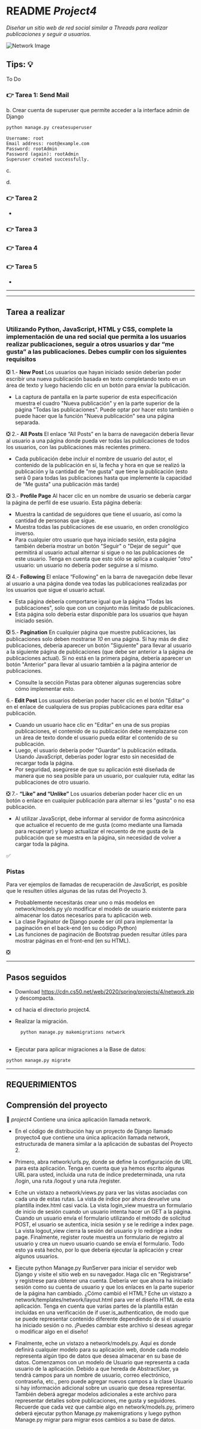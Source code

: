# README *Project4*

*Diseñar un sitio web de red social similar a Threads para realizar publicaciones y seguir a usuarios.*

![Network Image]('network/network.png')

## Tips: :bulb:

To Do

### :point_right: Tarea 1: Send Mail

b. Crear cuenta de superuser que permite acceder a la interface admin de Django

 ```python
python manage.py createsuperuser
 ```

```console
Username: root
Email address: root@example.com
Password: rootAdmin
Password (again): rootAdmin
Superuser created successfully.
```

c.

d.

### :point_right: Tarea 2

-

### :point_right: Tarea 3

### :point_right: Tarea 4

### :point_right: Tarea 5

-

***

***

## Tarea a realizar

### Utilizando Python, JavaScript, HTML y CSS, complete la implementación de una red social que permita a los usuarios realizar publicaciones, seguir a otros usuarios y dar “me gusta” a las publicaciones. Debes cumplir con los siguientes requisitos

:negative_squared_cross_mark: 1.-  **New Post** Los usuarios que hayan iniciado sesión deberían poder escribir una nueva publicación basada en texto completando texto en un área de texto y luego haciendo clic en un botón para enviar la publicación.

- La captura de pantalla en la parte superior de esta especificación muestra el cuadro "Nueva publicación" y en la parte superior de la página "Todas las publicaciones". Puede optar por hacer esto también o puede hacer que la función "Nueva publicación" sea una página separada.

:negative_squared_cross_mark: 2.- **All Posts**  El enlace “All Posts”  en la barra de navegación debería llevar al usuario a una página donde pueda ver todas las publicaciones de todos los usuarios, con las publicaciones más recientes primero.

- Cada publicación debe incluir el nombre de usuario del autor, el contenido de la publicación en sí, la fecha y hora en que se realizó la publicación y la cantidad de "me gusta" que tiene la publicación (esto será 0 para todas las publicaciones hasta que implemente la capacidad de "Me gusta" una publicación más tarde)

:negative_squared_cross_mark: 3.- **Profile Page** Al hacer clic en un nombre de usuario se debería cargar la página de perfil de ese usuario. Esta página debería:

- Muestra la cantidad de seguidores que tiene el usuario, así como la cantidad de personas que sigue.
- Muestra todas las publicaciones de ese usuario, en orden cronológico inverso.
- Para cualquier otro usuario que haya iniciado sesión, esta página también debería mostrar un botón "Seguir" o "Dejar de seguir" que permitirá al usuario actual alternar si sigue o no las publicaciones de este usuario. Tenga en cuenta que esto sólo se aplica a cualquier "otro" usuario: un usuario no debería poder seguirse a sí mismo.

:negative_squared_cross_mark: 4.- **Following** El enlace “Following” en la barra de navegación debe llevar al usuario a una página donde vea todas las publicaciones realizadas por los usuarios que sigue el usuario actual.

- Esta página debería comportarse igual que la página "Todas las publicaciones", solo que con un conjunto más limitado de publicaciones.
- Esta página solo debería estar disponible para los usuarios que hayan iniciado sesión.

:negative_squared_cross_mark: 5.- **Pagination** En cualquier página que muestre publicaciones, las publicaciones solo deben mostrarse *10* en una página. Si hay más de diez publicaciones, debería aparecer un botón "Siguiente" para llevar al usuario a la siguiente página de publicaciones (que debe ser anterior a la página de publicaciones actual). Si no está en la primera página, debería aparecer un botón "Anterior" para llevar al usuario también a la página anterior de publicaciones.

- Consulte la sección Pistas para obtener algunas sugerencias sobre cómo implementar esto.

 6.- **Edit Post**  Los usuarios deberían poder hacer clic en el botón "Editar" o en el enlace de cualquiera de sus propias publicaciones para editar esa publicación.

- Cuando un usuario hace clic en "Editar" en una de sus propias publicaciones, el contenido de su publicación debe reemplazarse con un área de texto donde el usuario pueda editar el contenido de su publicación.
- Luego, el usuario debería poder "Guardar" la publicación editada. Usando JavaScript, deberías poder lograr esto sin necesidad de recargar toda la página.
- Por seguridad, asegúrese de que su aplicación esté diseñada de manera que no sea posible para un usuario, por cualquier ruta, editar las publicaciones de otro usuario.

:negative_squared_cross_mark: 7.- **“Like” and “Unlike”** Los usuarios deberían poder hacer clic en un botón o enlace en cualquier publicación para alternar si les "gusta" o no esa publicación.

- Al utilizar JavaScript, debe informar al servidor de forma asincrónica que actualice el recuento de me gusta (como mediante una llamada para recuperar) y luego actualizar el recuento de me gusta de la publicación que se muestra en la página, sin necesidad de volver a cargar toda la página.

 :white_check_mark:

### Pistas

Para ver ejemplos de llamadas de recuperación de JavaScript, es posible que le resulten útiles algunas de las rutas del Proyecto 3.

- Probablemente necesitarás crear uno o más modelos en network/models.py y/o modificar el modelo de usuario existente para almacenar los datos necesarios para tu aplicación web.
- La clase Paginator de Django puede ser útil para implementar la paginación en el back-end (en su código Python)
- Las funciones de paginación de Bootstrap pueden resultar útiles para mostrar páginas en el front-end (en su HTML).

:negative_squared_cross_mark:

***

## Pasos seguidos

- Download  <https://cdn.cs50.net/web/2020/spring/projects/4/network.zip> y descompacta.
- cd hacia el directorio project4.
- Realizar la migración.

  ```python
    python manage.py makemigrations network
 
- Ejecutar  para aplicar migraciones a la Base de datos:

```python
python manage.py migrate
```

***

## REQUERIMIENTOS

## Comprensión del proyecto

:file_folder: *project4* Contiene una única aplicación llamada network.

- En el código de distribución hay un proyecto de Django llamado proyecto4 que contiene una única aplicación llamada network, estructurada de manera similar a la aplicación de subastas del Proyecto 2.

- Primero, abra network/urls.py, donde se define la configuración de URL para esta aplicación. Tenga en cuenta que ya hemos escrito algunas URL para usted, incluida una ruta de índice predeterminada, una ruta /login, una ruta /logout y una ruta /register.

- Eche un vistazo a network/views.py para ver las vistas asociadas con cada una de estas rutas. La vista de índice por ahora devuelve una plantilla index.html casi vacía. La vista login_view muestra un formulario de inicio de sesión cuando un usuario intenta hacer un  GET a la página. Cuando un usuario envía el formulario utilizando el método de solicitud POST, el usuario se autentica, inicia sesión y se le redirige a index page. La vista logout_view cierra la sesión del usuario y lo redirige a  index page. Finalmente, register route muestra un formulario de registro al usuario y crea un nuevo usuario cuando se envía el formulario. Todo esto ya está hecho, por lo que debería ejecutar la aplicación y crear algunos usuarios.

- Ejecute python Manage.py RunServer para iniciar el servidor web Django y visite el sitio web en su navegador. Haga clic en "Registrarse" y regístrese para obtener una cuenta. Debería ver que ahora ha iniciado sesión como su cuenta de usuario y que los enlaces en la parte superior de la página han cambiado. ¿Cómo cambió el HTML? Eche un vistazo a network/templates/network/layout.html para ver el diseño HTML de esta aplicación. Tenga en cuenta que varias partes de la plantilla están incluidas en una verificación de if user.is_authentication, de modo que se puede representar contenido diferente dependiendo de si el usuario ha iniciado sesión o no. ¡Puedes cambiar este archivo si deseas agregar o modificar algo en el diseño!

- Finalmente, eche un vistazo a network/models.py. Aquí es donde definirá cualquier modelo para su aplicación web, donde cada modelo representa algún tipo de datos que desea almacenar en su base de datos. Comenzamos con un modelo de Usuario que representa a cada usuario de la aplicación. Debido a que hereda de AbstractUser, ya tendrá campos para un nombre de usuario, correo electrónico, contraseña, etc., pero puede agregar nuevos campos a la clase Usuario si hay información adicional sobre un usuario que desea representar. También deberá agregar modelos adicionales a este archivo para representar detalles sobre publicaciones, me gusta y seguidores. Recuerde que cada vez que cambie algo en network/models.py, primero deberá ejecutar python Manage.py makemigrations y luego python Manage.py migrar para migrar esos cambios a su base de datos.
